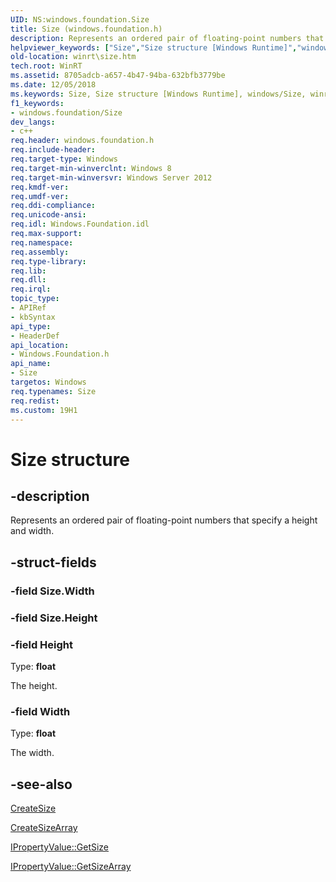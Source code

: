 ```yaml
---
UID: NS:windows.foundation.Size
title: Size (windows.foundation.h)
description: Represents an ordered pair of floating-point numbers that specify a height and width.
helpviewer_keywords: ["Size","Size structure [Windows Runtime]","windows/Size","winrt.size"]
old-location: winrt\size.htm
tech.root: WinRT
ms.assetid: 8705adcb-a657-4b47-94ba-632bfb3779be
ms.date: 12/05/2018
ms.keywords: Size, Size structure [Windows Runtime], windows/Size, winrt.size
f1_keywords:
- windows.foundation/Size
dev_langs:
- c++
req.header: windows.foundation.h
req.include-header: 
req.target-type: Windows
req.target-min-winverclnt: Windows 8
req.target-min-winversvr: Windows Server 2012
req.kmdf-ver: 
req.umdf-ver: 
req.ddi-compliance: 
req.unicode-ansi: 
req.idl: Windows.Foundation.idl
req.max-support: 
req.namespace: 
req.assembly: 
req.type-library: 
req.lib: 
req.dll: 
req.irql: 
topic_type:
- APIRef
- kbSyntax
api_type:
- HeaderDef
api_location:
- Windows.Foundation.h
api_name:
- Size
targetos: Windows
req.typenames: Size
req.redist: 
ms.custom: 19H1
---
```


# Size structure


## -description


Represents an ordered pair of floating-point numbers that specify a height and width.


## -struct-fields




### -field Size.Width

 


### -field Size.Height

 




### -field Height

Type: <b>float</b>

The height.


### -field Width

Type: <b>float</b>

The width.


## -see-also




<a href="https://docs.microsoft.com/windows/desktop/api/windows.foundation/nf-windows-foundation-ipropertyvaluestatics-createsize">CreateSize</a>



<a href="https://docs.microsoft.com/windows/desktop/api/windows.foundation/nf-windows-foundation-ipropertyvaluestatics-createsizearray">CreateSizeArray</a>



<a href="https://docs.microsoft.com/windows/desktop/api/windows.foundation/nf-windows-foundation-ipropertyvalue-getsize">IPropertyValue::GetSize</a>



<a href="https://docs.microsoft.com/windows/desktop/api/windows.foundation/nf-windows-foundation-ipropertyvalue-getsizearray">IPropertyValue::GetSizeArray</a>
 

 

